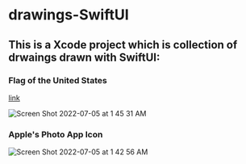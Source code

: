 # drawings-SwiftUI


## This is a Xcode project which is collection of drwaings drawn with SwiftUI:

### Flag of the United States

[link](https://github.com/seungjun-green/drawings-SwiftUI/tree/main/drawings-SwiftUI/Flag%20of%20the%20United%20States)

![Screen Shot 2022-07-05 at 1 45 31 AM](https://user-images.githubusercontent.com/60959924/177194219-8496fc83-088c-48f4-ae20-7ca7ae45a2bb.png)


### Apple's Photo App Icon

![Screen Shot 2022-07-05 at 1 42 56 AM](https://user-images.githubusercontent.com/60959924/177193935-9114dd25-22f8-44a8-9084-15ea3f1b27bb.png)

